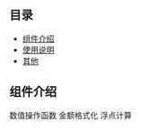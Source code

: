 ## 目录
* [组件介绍](#组件介绍)
* [使用说明](#使用说明)
* [其他](#其他)

<a name="组件介绍"></a>
## 组件介绍

数值操作函数 金额格式化 浮点计算<br/>
